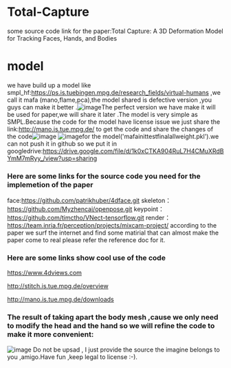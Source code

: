 # Total-Capture
some source code link for the paper:Total Capture: A 3D Deformation Model for  Tracking Faces, Hands, and Bodies
# model
we have build up a model like smpl_hf:https://ps.is.tuebingen.mpg.de/research_fields/virtual-humans ,we call it mafa (mano,flame,pca),the model shared is defective version ,you guys can make it better .![image](https://github.com/Myzhencai/Total-Capture/blob/master/moxing.png)The perfect version we have make it will be used for paper,we will share it later .The model is very simple as SMPL.Because the code for the model have license issue we just share the link:http://mano.is.tue.mpg.de/ to get the code and share the changes of the code![image](https://github.com/Myzhencai/Total-Capture/blob/master/model.png) ![image](https://github.com/Myzhencai/Total-Capture/blob/master/pca.png)for the model('mafainittestfinalallweight.pkl').we can not push it in github  so  we put it in googledrive:https://drive.google.com/file/d/1k0xCTKA904RuL7H4CMuXRdBYmM7mRyy_/view?usp=sharing
### Here are some links for the source code you need for the implemetion of the paper

face:https://github.com/patrikhuber/4dface.git
skeleton：https://github.com/Myzhencai/openpose.git
keypoint：https://github.com/timctho/VNect-tensorflow.git
render：https://team.inria.fr/perception/projects/mixcam-project/
according to the paper we surf the internet and find some matirial that can almost make the paper come to real 
please refer the reference doc for it.


### Here are some links show cool use of the code
https://www.4dviews.com

http://stitch.is.tue.mpg.de/overview

http://mano.is.tue.mpg.de/downloads


### The result of taking apart the body mesh ,cause we only need to modify the head and the hand so we will refine the code to make it more convenient:

![image](https://github.com/Myzhencai/Total-Capture/blob/master/2018-06-27%2019-48-24%E5%B1%8F%E5%B9%95%E6%88%AA%E5%9B%BE.png)
Do not be upsad , I just provide the source the imagine belongs to you ,amigo.Have fun ,keep legal to license :-).


